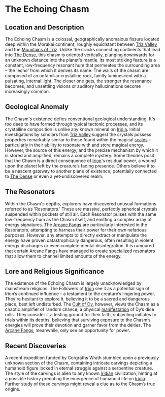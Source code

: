 # The Echoing Chasm

## Location and Description

The Echoing Chasm is a colossal, geographically anomalous fissure located deep within the Morakai continent, roughly equidistant between [Triz Valley](/geography/settlement/city/triz-valley.md) and the [Mountains of Triz](/geography/region/mountains-of-triz.md). Unlike the cracks connecting continents that lead into [The Dense](/generated/the-dense/the-dense.md), this chasm is oriented vertically, plunging downwards for an unknown distance into the planet's mantle. Its most striking feature is a constant, low-frequency resonant hum that permeates the surrounding area – the 'echo' from which it derives its name. The walls of the chasm are composed of an unfamiliar crystalline rock, faintly luminescent with a pulsating, internal light. The closer one gets, the stronger the [resonance](/generated/resonance/resonance.md) becomes, and unsettling visions or auditory hallucinations become increasingly common.

## Geological Anomaly

The Chasm's existence defies conventional geological understanding. It's too deep to have formed through typical tectonic processes, and its crystalline composition is unlike any known mineral on [Iridia](/geography/world/iridia.md). Initial investigations by scholars from [Triz Valley](/geography/settlement/city/triz-valley.md) suggest the crystals possess properties remarkably similar to those found within the magical [scales](/geography/landmark/scale.md) – particularly in their ability to resonate with and store magical energy. However, the source of this energy, and the precise mechanism by which it is stored and amplified, remains a complete mystery. Some theories posit that the Chasm is a direct consequence of [Irion](/being/deity/irion.md)'s residual power, a wound upon the planet left by the creature’s fading presence. Others believe it to be a nascent gateway to another plane of existence, potentially connected to [The Dense](/generated/the-dense/the-dense.md) or even a yet-undiscovered realm.

## The Resonators

Within the Chasm's depths, explorers have discovered unusual formations referred to as 'Resonators.' These are massive, perfectly spherical crystals suspended within pockets of still air. Each Resonator pulses with the same low-frequency hum as the Chasm itself, and emitting a complex array of energy signatures. The [Arcane Fangs](/structure/society/factions/arcane-fangs.md) are particularly interested in the Resonators, attempting to harness their power for their own nefarious purposes. However, any attempts to directly extract or manipulate the energy have proven catastrophically dangerous, often resulting in violent energy discharges or even complete mental disintegration. It is rumoured that certain Arcane Fangs have managed to create specialized resonators that allow them to channel limited amounts of the energy.

## Lore and Religious Significance

The existence of the Echoing Chasm is largely unacknowledged by mainstream religions. The Followers of [Irion](/being/deity/irion.md) see it as a potential sign of Irion’s continued influence – a testament to the creature’s lingering power. They're hesitant to explore it, believing it to be a sacred and dangerous place, best left undisturbed. The [Cult of Dy](/structure/society/factions/cult-of-dy.md), however, views the Chasm as a chaotic amplifier of random chance, a physical [manifestation](/structure/chronological/event/manifestation.md) of Dy’s dice rolls. They consider it a testing ground for their faith, subjecting initiates to trials within its depths, believing that surviving exposure to the Chasm’s energies will prove their devotion and garner favor from the deities. The [Arcane Fangs](/structure/society/factions/arcane-fangs.md), meanwhile, only see an opportunity for power.

## Recent Discoveries

A recent expedition funded by Gorgraths Wrath stumbled upon a previously unknown section of the Chasm, containing intricate carvings depicting a humanoid figure locked in eternal struggle against a serpentine creature. The style of the carvings is alien to any known [Iridian](/being/species/iridian.md) civilization, hinting at a possible history predating the emergence of humanoid life on [Iridia](/geography/world/iridia.md). Further study of these carvings might reveal a clue as to the Chasm’s true origins.
